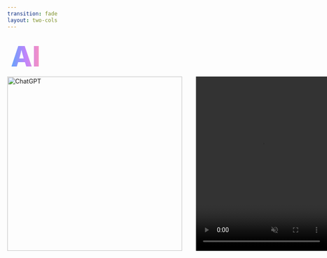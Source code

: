 ```yaml
---
transition: fade
layout: two-cols
---
```


<div
  v-motion
  :initial="{ x: -80 }"
  :enter="{ x: 0 }"
  :leave="{ x: 1000 }"
  style="font-size: 4rem; font-weight: 800; padding: 0.5rem; display: inline-block; line-height: 1.2;"
>
  <span style="background: linear-gradient(to right, rgb(96, 165, 250), rgb(192, 132, 252), rgb(251, 146, 188)); -webkit-background-clip: text; -webkit-text-fill-color: transparent; background-clip: text;">AI</span>
</div>

<!--
Now I don't know about you, but I find it pretty boring that our cool AI assistant just streams down markdown. Since it's halloween tomorrow, I want to know what horror movies are playing in sheffield. Chat GPT was pretty disappointing, it just streamed back markdown. Perplexity did a bit better, they display the movie poster as well as a description of the movie which is a bit better but it's still not very engaging right? Well now that we can use server functions, let's build something better
-->

<div style="display: flex; flex-direction: row; gap: 2rem; align-items: center;">

<img src='/assets/chat-gpt.webp' alt="ChatGPT" style="width: 400px; height: 400px; object-fit: contain;" />

<v-click>
<video v-motion :initial="{ opacity: 0, y: 100 }" :enter="{ opacity: 1, y: 0, transition: { delay: 300, duration: 600 } }" src="/assets/perplexity.mov" alt="AI horror movies" 
 autoplay loop muted playsinline
 style="width: 300px; height: 400px; object-fit: contain;"
/>
</v-click>
</div>
